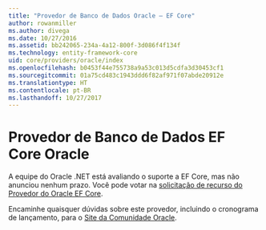 ```yaml
---
title: "Provedor de Banco de Dados Oracle – EF Core"
author: rowanmiller
ms.author: divega
ms.date: 10/27/2016
ms.assetid: bb242065-234a-4a12-800f-3d086f4f134f
ms.technology: entity-framework-core
uid: core/providers/oracle/index
ms.openlocfilehash: b0453f44e755738a9a53c013d5cdfa3d30453cf1
ms.sourcegitcommit: 01a75cd483c1943ddd6f82af971f07abde20912e
ms.translationtype: HT
ms.contentlocale: pt-BR
ms.lasthandoff: 10/27/2017
---
```

# <a name="oracle-ef-core-database-provider"></a>Provedor de Banco de Dados EF Core Oracle

A equipe do Oracle .NET está avaliando o suporte a EF Core, mas não anunciou nenhum prazo. Você pode votar na [solicitação de recurso do Provedor do Oracle EF Core](https://apex.oracle.com/pls/apex/f?p=18357:39:105422858407495::NO::P39_ID:28241).

Encaminhe quaisquer dúvidas sobre este provedor, incluindo o cronograma de lançamento, para o [Site da Comunidade Oracle](https://community.oracle.com/).
